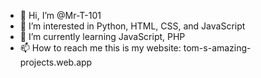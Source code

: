 - 👋 Hi, I’m @Mr-T-101
- 👀 I’m interested in Python, HTML, CSS, and JavaScript
- 🌱 I’m currently learning JavaScript, PHP
- 📫 How to reach me this is my website: tom-s-amazing-projects.web.app

<!---
Mr-T-101/Mr-T-101 is a ✨ special ✨ repository because its `README.md` (this file) appears on your GitHub profile.
You can click the Preview link to take a look at your changes.
--->
